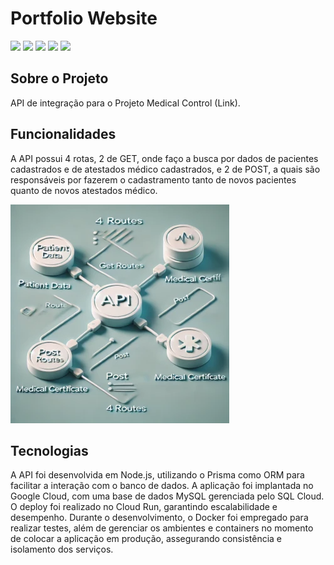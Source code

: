# Portfolio Website
<span>
    <img src="https://img.shields.io/badge/node.js-6DA55F?style=for-the-badge&logo=node.js&logoColor=white"/>
    <img src="https://img.shields.io/badge/Prisma-3982CE?style=for-the-badge&logo=Prisma&logoColor=white"/>
    <img src="https://img.shields.io/badge/mysql-4479A1.svg?style=for-the-badge&logo=mysql&logoColor=white"/>
    <img src="https://img.shields.io/badge/docker-%230db7ed.svg?style=for-the-badge&logo=docker&logoColor=white"/>
    <img src="https://img.shields.io/badge/GoogleCloud-%234285F4.svg?style=for-the-badge&logo=google-cloud&logoColor=white"/>
</span>


## Sobre o Projeto
API de integração para o Projeto Medical Control (<a href="https://github.com/JoaoNogueira23/medical-control" style="text-decoration:none;" target="_blank">Link</a>).

## Funcionalidades
A API possui 4 rotas, 2 de GET, onde faço a busca por dados de pacientes cadastrados e de atestados médico cadastrados, e 2 de POST, a quais são responsáveis por fazerem o cadastramento tanto de novos pacientes quanto de novos atestados médico.

<img src="./public/architectural_design.webp"/>

## Tecnologias
<p>
    A API foi desenvolvida em Node.js, utilizando o Prisma como ORM para facilitar a interação com o banco de dados. A aplicação foi implantada no Google Cloud, com uma base de dados MySQL gerenciada pelo SQL Cloud. O deploy foi realizado no Cloud Run, garantindo escalabilidade e desempenho. Durante o desenvolvimento, o Docker foi empregado para realizar testes, além de gerenciar os ambientes e containers no momento de colocar a aplicação em produção, assegurando consistência e isolamento dos serviços.
</p>


